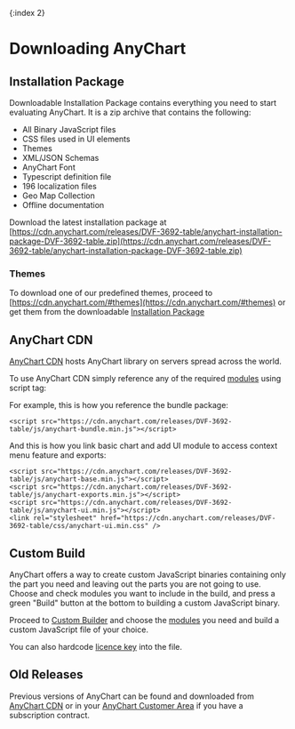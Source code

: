 {:index 2}
# Downloading AnyChart

## Installation Package

Downloadable Installation Package contains everything you need to start evaluating AnyChart. It is a zip archive that contains the following:

- All Binary JavaScript files
- CSS files used in UI elements
- Themes
- XML/JSON Schemas
- AnyChart Font
- Typescript definition file
- 196 localization files
- Geo Map Collection
- Offline documentation

Download the latest installation package at [https://cdn.anychart.com/releases/DVF-3692-table/anychart-installation-package-DVF-3692-table.zip](https://cdn.anychart.com/releases/DVF-3692-table/anychart-installation-package-DVF-3692-table.zip)

### Themes

To download one of our predefined themes, proceed to [https://cdn.anychart.com/#themes](https://cdn.anychart.com/#themes) or get them from the downloadable [Installation Package](#installation_package)

## AnyChart CDN

[AnyChart CDN](https://cdn.anychart.com/) hosts AnyChart library on servers spread across the world.
  
To use AnyChart CDN simply reference any of the required [modules](Modules) using script tag:

For example, this is how you reference the bundle package:

```
<script src="https://cdn.anychart.com/releases/DVF-3692-table/js/anychart-bundle.min.js"></script>
```

And this is how you link basic chart and add UI module to access context menu feature and exports:

```
<script src="https://cdn.anychart.com/releases/DVF-3692-table/js/anychart-base.min.js"></script>
<script src="https://cdn.anychart.com/releases/DVF-3692-table/js/anychart-exports.min.js"></script>
<script src="https://cdn.anychart.com/releases/DVF-3692-table/js/anychart-ui.min.js"></script>
<link rel="stylesheet" href="https://cdn.anychart.com/releases/DVF-3692-table/css/anychart-ui.min.css" />
```
  
## Custom Build

AnyChart offers a way to create custom JavaScript binaries containing only the part you need and leaving out the parts you are not going to use. Choose and check modules you want to include in the build, and press a green "Build" button at the bottom to building a custom JavaScript binary.

Proceed to [Custom Builder](https://www.anychart.com/download/products/#custom-build) and choose the [modules](Modules) you need and build a custom JavaScript file of your choice.

You can also hardcode [licence key](Credits) into the file.

## Old Releases

Previous versions of AnyChart can be found and downloaded from [AnyChart CDN](https://cdn.anychart.com) or in your [AnyChart Customer Area](https://www.anychart.com/customer_area/) if you have a subscription contract.
